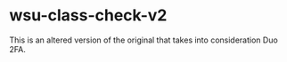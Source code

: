 # wsu-class-check-v2
This is an altered version of the original that takes into consideration Duo 2FA.
